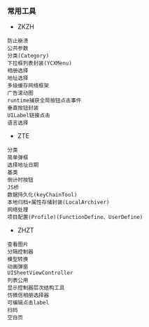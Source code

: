 ### 常用工具


* ZKZH


```
防止崩溃
公共参数
分类(Category)
下拉框列表封装(YCXMenu)
相册选择
地址选择
多级缓存网络框架
广告滚动图
runtime捕获全局按钮点击事件
垂直按钮封装
UILabel链接点击
语言选择
```

* ZTE


```
分类
简单弹框
选择地址日期
基类
倒计时按钮
JS桥
数据持久化(keyChainTool)
本地归档+属性存储封装(LocalArchiver)
网络处理
项目配置(Profile)(FunctionDefine、UserDefine)
```

* ZHZT


```
查看图片
分隔控制器
模型转换
动画弹窗
UISheetViewController
列表公用
显示控制器层次结构工具
仿微信相册选择器
可编辑点击label
扫码
空白页
```